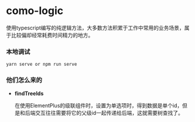# como-logic

使用typescript编写的纯逻辑方法，大多数方法积累于工作中常用的业务场景，属于比较偏却经常耗费时间精力的地方。

### 本地调试

```shell
yarn serve or npm run serve
```

### 他们怎么来的

- **findTreeIds**

  在使用ElementPlus的级联组件时，设置为单选项时，得到数据是单个id，但是和后端交互往往需要将它的父级id一起传递给后端，这就需要树查找了。

